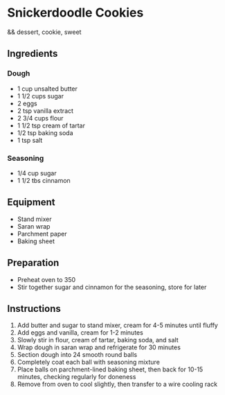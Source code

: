 # Snickerdoodle Cookies

&& dessert, cookie, sweet

## Ingredients

### Dough

- 1 cup unsalted butter
- 1 1/2 cups sugar
- 2 eggs
- 2 tsp vanilla extract
- 2 3/4 cups flour
- 1 1/2 tsp cream of tartar
- 1/2 tsp baking soda
- 1 tsp salt

### Seasoning

- 1/4 cup sugar
- 1 1/2 tbs cinnamon

## Equipment

- Stand mixer
- Saran wrap
- Parchment paper
- Baking sheet

## Preparation

- Preheat oven to 350
- Stir together sugar and cinnamon for the seasoning, store for later

## Instructions

1. Add butter and sugar to stand mixer, cream for 4-5 minutes until fluffy
1. Add eggs and vanilla, cream for 1-2 minutes
1. Slowly stir in flour, cream of tartar, baking soda, and salt
1. Wrap dough in saran wrap and refrigerate for 30 minutes
1. Section dough into 24 smooth round balls
1. Completely coat each ball with seasoning mixture
1. Place balls on parchment-lined baking sheet, then back for 10-15 minutes, checking regularly for doneness
1. Remove from oven to cool slightly, then transfer to a wire cooling rack